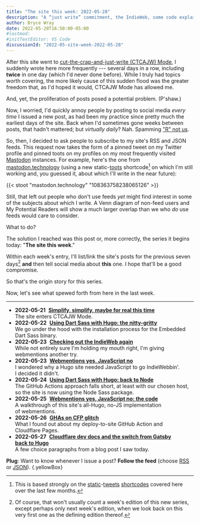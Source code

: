 ```yaml
---
title: "The site this week: 2022-05-28"
description: "A “just write” commitment, the IndieWeb, some code explainers, and Cloudflare Pages glitches."
author: Bryce Wray
date: 2022-05-28T16:50:00-05:00
#lastmod:
#initTextEditor: VS Code
discussionId: "2022-05-site-week-2022-05-28"
---
```


After this site went to [cut-the-crap-and-just-write (CTCAJW) Mode](/posts/2022/05/simplify-simplify-maybe-for-real-this-time/), I suddenly wrote here more frequently --- several days in a row, including **twice** in one day (which I'd never done before). While I truly had topics worth covering, the more likely cause of this sudden flood was the greater freedom that, as I'd hoped it would, CTCAJW Mode has allowed me.

And, yet, the proliferation of posts posed a potential problem. (P'shaw.)

Now, I worried, I'd quickly annoy people by posting to social media *every time* I issued a new post, as had been my practice since pretty much the earliest days of the site. Back when I'd sometimes gone weeks between posts, that hadn't mattered; but *virtually daily*? Nah. Spamming ["R" not us](https://en.wikipedia.org/wiki/Toys_%22R%22_Us).

So, then, I decided to ask people to subscribe to my site's RSS and JSON feeds. This request now takes the form of a pinned tweet on my Twitter profile and pinned toots on my profiles on my most frequently visited [Mastodon](https://joinmastodon.org) instances. For example, here's the one from [mastodon.technology](https://mastodon.technology) (using a new static-[toots](https://docs.joinmastodon.org/user/posting/) shortcode[^staticTweets] on which I'm still working and, you guessed it, about which I'll write in the near future):

[^staticTweets]: This is based strongly on the [static](/posts/2022/02/static-tweets-eleventy-hugo/)-[tweets](/posts/2022/02/static-tweets-eleventy-hugo-part-2/) [shortcodes](/posts/2022/04/static-tweets-astro/) covered here over the last few months.

{{< stoot "mastodon.technology" "108363758238065126" >}}

Still, that left out people who don't use feeds *yet* might find interest in some of the subjects about which I write. A Venn diagram of non-feed users and My Potential Readers will show a much larger overlap than we who *do* use feeds would care to consider.

What to do?

The solution I reached was this post or, more correctly, the series it begins today: "**The site this week**."

Within each week's entry, I'll list/link the site's posts for the previous seven days[^notThis] **and** then tell social media about **this** one. I hope that'll be a good compromise.

[^notThis]: Of course, that won't usually count a week's edition of this new series, except perhaps only next week's edition, when we look back on this very first one as the defining edition thereof.

So that's the origin story for this series.

Now, let's see what spewed forth from here in the last week.

---

- <span class="sansSerif"><strong class="pokey">2022-05-21</strong>&nbsp;&nbsp;[**Simplify, simplify, maybe for real this time**](/posts/2022/05/simplify-simplify-maybe-for-real-this-time/)</span>\
The site enters CTCAJW Mode.
- <span class="sansSerif"><strong class="pokey">2022-05-22</strong>&nbsp;&nbsp;[**Using Dart Sass with Hugo: the nitty-gritty**](/posts/2022/05/using-dart-sass-hugo-nitty-gritty/)</span>\
We go under the hood with the installation process for the Embedded Dart Sass binary.
- <span class="sansSerif"><strong class="pokey">2022-05-23</strong>&nbsp;&nbsp;[**Checking out the IndieWeb again**](/posts/2022/05/checking-out-indieweb-again/)</span>\
While not entirely sure I'm holding my mouth right, I'm giving webmentions another try.
- <span class="sansSerif"><strong class="pokey">2022-05-23</strong>&nbsp;&nbsp;[**Webmentions yes, JavaScript no**](/posts/2022/05/webmentions-yes-javascript-no/)</span>\
I wondered why a Hugo site needed JavaScript to go IndieWebbin'. I decided it didn't.
- <span class="sansSerif"><strong class="pokey">2022-05-24</strong>&nbsp;&nbsp;[**Using Dart Sass with Hugo: back to Node**](/posts/2022/05/using-dart-sass-hugo-back-to-node/)</span>\
The GitHub Actions approach falls short, at least with our chosen host, so the site is now using the Node Sass package.
- <span class="sansSerif"><strong class="pokey">2022-05-25</strong>&nbsp;&nbsp;[**Webmentions yes, JavaScript no: the code**](/posts/2022/05/webmentions-yes-javascript-no-the-code/)</span>\
A walkthrough of this site's all-Hugo, no-JS implementation of webmentions.
- <span class="sansSerif"><strong class="pokey">2022-05-26</strong>&nbsp;&nbsp;[**GHAs on CFP glitch**](/posts/2022/05/ghas-on-cfp-glitch/)</span>\
What I found out about my deploy-to-site GitHub Action and Cloudflare Pages.
- <span class="sansSerif"><strong class="pokey">2022-05-27</strong>&nbsp;&nbsp;[**Cloudflare dev docs and the switch from Gatsby back to Hugo**](/posts/2022/05/cloudflare-dev-docs-hugo-gatsby/)</span>\
A few choice paragraphs from a blog post I saw today.

**Plug**: Want to know whenever I issue a post? **Follow the feed** (choose [RSS](/index.xml) or [JSON](/index.json)).
{.yellowBox}

